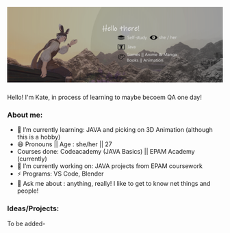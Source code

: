
![Little about-me!](banner_png.png)

### 
Hello! I'm Kate, in process of learning to maybe becoem QA one day!
### About me:
- 🌱 I’m currently learning: JAVA and picking on 3D Animation (although this is a hobby)
- 😄 Pronouns || Age : she/her || 27
- Courses done: Codeacademy (JAVA Basics) || EPAM Academy (currently)
- 🔭 I’m currently working on: JAVA projects from EPAM coursework
- ⚡ Programs: VS Code, Blender
- 💬 Ask me about : anything, really! I like to get to know net things and people!
### Ideas/Projects:
To be added-



